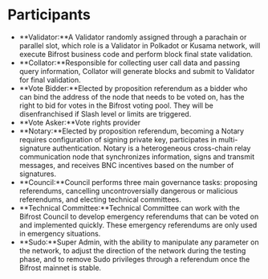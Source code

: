 # Participants

* **Validator:**A Validator randomly assigned through a parachain or parallel slot, which role is a Validator in Polkadot or Kusama network, will execute Bifrost business code and perform block final state validation.
* **Collator:**Responsible for collecting user call data and passing query information, Collator will generate blocks and submit to Validator for final validation.
* **Vote Bidder:**Elected by proposition referendum as a bidder who can bind the address of the node that needs to be voted on, has the right to bid for votes in the Bifrost voting pool. They will be disenfranchised if Slash level or limits are triggered.
* **Vote Asker:**Vote rights provider
* **Notary:**Elected by proposition referendum, becoming a Notary requires configuration of signing private key, participates in multi-signature authentication. Notary is a heterogeneous cross-chain relay communication node that synchronizes information, signs and transmit messages, and receives BNC incentives based on the number of signatures.
* **Council:**Council performs three main governance tasks: proposing referendums, cancelling uncontroversially dangerous or malicious referendums, and electing technical committees.
* **Technical Committee:**Technical Committee can work with the Bifrost Council to develop emergency referendums that can be voted on and implemented quickly. These emergency referendums are only used in emergency situations.
* **Sudo:**Super Admin, with the ability to manipulate any parameter on the network, to adjust the direction of the network during the testing phase, and to remove Sudo privileges through a referendum once the Bifrost mainnet is stable.
